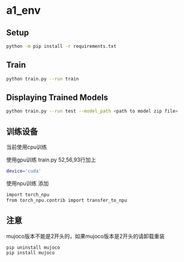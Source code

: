 # a1_env
## Setup
```bash
python -m pip install -r requirements.txt
```

## Train
```bash
python train.py --run train
```
## Displaying Trained Models 

```bash
python train.py --run test --model_path <path to model zip file>
```
## 训练设备
当前使用cpu训练 

使用gpu训练 train.py 52,56,93行加上
```bash
device='cuda'
```

使用npu训练 添加
```bash
import torch_npu 
from torch_npu.contrib import transfer_to_npu
```
## 注意
mujoco版本不能是2开头的，如果mujoco版本是2开头的请卸载重装
```bash
pip uninstall mujoco
pip install mujoco
```
